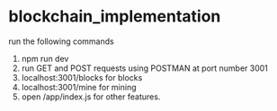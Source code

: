 # blockchain_implementation
run the following commands

1) npm run dev
2) run GET and POST requests using POSTMAN at port number 3001
3) localhost:3001/blocks for blocks
4) localhost:3001/mine for mining
5) open /app/index.js for other features.
